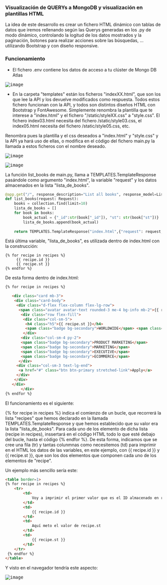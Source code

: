 ### Visualización de QUERYs a MongoDB y visualización en plantillas HTML

La idea de este desarrollo es crear un fichero HTML dinámico con tablas de datos que iremos rellenando según las Querys generadas en los .py de modo dinámico, controlando la logitud de los datos mostrados y la paginación, botones para realizar acciones sobre las búsquedas, ... utilizando Bootstrap y con diseño responsive.

### Funcionamiento

* El fichero .env contiene los datos de acceso a tu clúster de Mongo DB Atlas

<kbd>![image](https://user-images.githubusercontent.com/20743678/225888717-5fd66b79-d81c-4b22-be30-73bdb0ab007c.png)</kbd>

* En la carpeta "templates" están los ficheros "indexXX.html", que son los que lee la API y los devuelve modificados como respuesta. Todos estos fichero funcionan con la API, y todos son distintos diseños HTML con Bootstrap y FontAwesome. Simplemente renombra la plantilla que te interese a "index.html" y el fichero "/static/styleXX.css" a "style.css". El fichero index03.html necesita del fichero /static/style03.css, el index05.html necesita del fichero /static/style05.css, etc.

Renombra pues la plantilla y el css deseados a "index.html" y "style.css" y la API ya hará uso de ellas, o modifica en el código del fichero main.py la llamada a estos ficheros con el nombre deseado.

<kbd>![image](https://user-images.githubusercontent.com/20743678/225890639-802f87c2-3f90-4cef-b354-f1d2c9fbb5f5.png)</kbd>

<kbd>![image](https://user-images.githubusercontent.com/20743678/225890903-62ca4fe9-f647-41f3-9faa-ff6987413f64.png)</kbd>

La función list_books de main.py, llama a TEMPLATES.TemplateResponse pasándole como argumento "index.html", la variable "request" y los datos almacenados en la lista "lista_de_books". 

```python
@app.get("/", response_description="List all books", response_model=List[Book])
def list_books(request: Request):
    books = collection.find(limit=10)
    lista_de_books = []
    for book in books:
        book_actual = {"_id":str(book["_id"]), "st": str(book["st"])}
        lista_de_books.append(book_actual)
       
    return TEMPLATES.TemplateResponse("index.html",{"request": request, "recipes": lista_de_books})
 ```
 
 Está última variable, "lista_de_books", es utilizada dentro de index.html con la construcción:
 
 ```sell
 {% for recipe in recipes %}
      {{ recipe.id }}
      {{ recipe.st }}
 {% endfor %}
 ```
 
 De esta forma dentro de index.html:
 
 ```html
{% for recipe in recipes %}

    <div class="card mb-3">
     <div class="card-body">
      <div class="d-flex flex-column flex-lg-row">
       <span class="avatar avatar-text rounded-3 me-4 bg-info mb-2">{{ recipe.id }}</span>
        <div class="row flex-fill">
         <div class="col-sm-5">
          <h4 class="h5">{{ recipe.st }}</h4>
          <span class="badge bg-secondary">WORLDWIDE</span> <span class="badge bg-success">$150K - $210K</span>
         </div>
        <div class="col-sm-4 py-2">
        <span class="badge bg-secondary">PRODUCT MARKETING</span>
        <span class="badge bg-secondary">MARKETING</span>
        <span class="badge bg-secondary">EXECUTIVE</span>
        <span class="badge bg-secondary">ECOMMERCE</span>
       </div>
      <div class="col-sm-3 text-lg-end">
       <a href="#" class="btn btn-primary stretched-link">Apply</a>
      </div>
     </div>
    </div>
        </div>
{% endfor %}
```
    
El funcionamiento es el siguiente:

{% for recipe in recipes %} indica el comienzo de un bucle, que recorrerá la lista "recipes" que hemos declarado en la llamada TEMPLATES.TemplateResponse y que hemos establecido que su valor era la lista "lista_de_books". Para cada uno de los elemento de dicha lista (recipe in recipes), inssertará en el código HTML todo lo que esté debajo del bucle, hasta el código {% endfor %}. De esta forma, indicamos que se cree una fila (tr) y tantas colunmnas como necesitemos (td) para imprimir en el HTML los datos de las variables, en este ejemplo, con {{ recipe.id }} y {{ recipe.st }}, que son los dos elementos que componen cada uno de los elementos de "recipe".

Un ejemplo más sencillo sería este:

```html
<table border=1> 
{% for recipe in recipes %}
    <tr>
        <td>
            Voy a imprimir el primer valor que es el ID almacenado en recipe.id
        </td>
        <td>
            {{ recipe.id }}
        </td>
        <td>
            Aquí meto el valor de recipe.st
        </td>
        <td>
            {{ recipe.st }}
        </td>
    </tr>
 {% endfor %}
</table>
```

Y visto en el navegador tendría este aspecto:

<kbd>![image](https://user-images.githubusercontent.com/20743678/225895235-f07503fb-6e29-40ea-8f3e-c85e83753ddb.png)</kbd>
